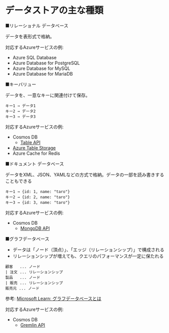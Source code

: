 # データストアの主な種類

■リレーショナル データベース

データを表形式で格納。

対応するAzureサービスの例:

- Azure SQL Database
- Azure Database for PostgreSQL
- Azure Database for MySQL
- Azure Database for MariaDB

■キーバリュー

データを、一意なキーに関連付けて保存。

```
キー1 → データ1
キー2 → データ2
キー3 → データ3
```

対応するAzureサービスの例:

- Cosmos DB
  - [Table API](https://docs.microsoft.com/ja-jp/azure/cosmos-db/table/introduction)
- [Azure Table Storage](https://docs.microsoft.com/ja-jp/azure/storage/tables/table-storage-overview)
- Azure Cache for Redis

■ドキュメント データベース

データをXML、JSON、YAMLなどの方式で格納。データの一部を読み書きすることもできる

```
キー1 → {id: 1, name: "taro"}
キー2 → {id: 2, name: "taro"}
キー3 → {id: 3, name: "taro"}
```

対応するAzureサービスの例:

- Cosmos DB
  - [MongoDB API](https://docs.microsoft.com/ja-jp/azure/cosmos-db/mongodb/mongodb-introduction)

■グラフデータベース

- データは「ノード（頂点）」、「エッジ（リレーションシップ）」で構成される
- リレーションシップが増えても、クエリのパフォーマンスが一定に保たれる

```
顧客   ... ノード
| 注文 ... リレーションシップ
製品   ... ノード
| 販売 ... リレーションシップ
販売元 ... ノード
```


参考: [Microsoft Learn: グラフデータベースとは](https://docs.microsoft.com/ja-jp/learn/modules/store-access-data-cosmos-graph-api/2-determine-graph-database-fits-data-needs-of-your-application)

対応するAzureサービスの例:

- Cosmos DB
  - [Gremlin API](https://docs.microsoft.com/ja-jp/azure/cosmos-db/graph/graph-introduction)
